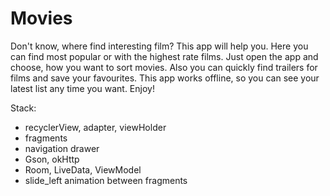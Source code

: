 # Movies
Don't know, where find interesting film? This app will help you. 
Here you can find most popular or with the highest rate films. Just open the app and choose, how you want to sort movies. 
Also you can quickly find trailers for films and save your favourites.
This app works offline, so you can see your latest list any time you want. Enjoy!

Stack:
 - recyclerView, adapter, viewHolder
 - fragments
 - navigation drawer
 - Gson, okHttp
 - Room, LiveData, ViewModel
 - slide_left animation between fragments
